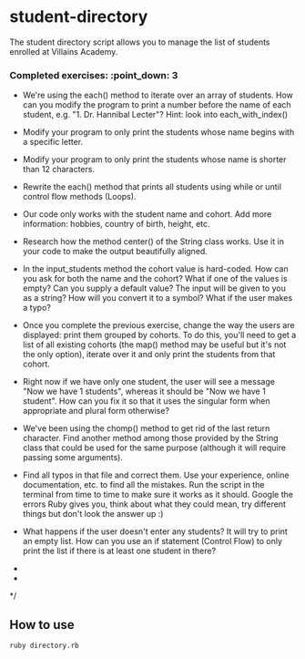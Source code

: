 # student-directory

The student directory script allows you to manage the list of students enrolled at Villains Academy.


<h3> Completed exercises: :point_down: 3</h3>

* We're using the each() method to iterate over an array of students. How can you modify the program to print a number before the name of each student,     e.g. "1. Dr. Hannibal Lecter"? Hint: look into each_with_index()
* Modify your program to only print the students whose name begins with a specific letter.
* Modify your program to only print the students whose name is shorter than 12 characters.
* Rewrite the each() method that prints all students using while or until control flow methods (Loops).
* Our code only works with the student name and cohort. Add more information: hobbies, country of birth, height, etc.
* Research how the method center() of the String class works. Use it in your code to make the output beautifully aligned.
* In the input_students method the cohort value is hard-coded. How can you ask for both the name and the cohort? What if one of the values is empty? Can   you supply a default value? The input will be given to you as a string? How will you convert it to a symbol? What if the user makes a typo?
* Once you complete the previous exercise, change the way the users are displayed: print them grouped by cohorts. To do this, you'll need to get a list   of all existing cohorts (the map() method may be useful but it's not the only option), iterate over it and only print the students from that cohort.
* Right now if we have only one student, the user will see a message "Now we have 1 students", whereas it should be "Now we have 1 student". How can you fix it so that it uses the singular form when appropriate and plural form otherwise?
* We've been using the chomp() method to get rid of the last return character. Find another method among those provided by the String class that could be used for the same purpose (although it will require passing some arguments).
* Find all typos in that file and correct them. Use your experience, online documentation, etc. to find all the mistakes. Run the script in the terminal from time to time to make sure it works as it should. Google the errors Ruby gives you, think about what they could mean, try different things but don't look the answer up :)
* What happens if the user doesn't enter any students? It will try to print an empty list. How can you use an if statement (Control Flow) to only print the list if there is at least one student in there?
 * 
 
 * 
 */



## How to use

```shell
ruby directory.rb
``` 
